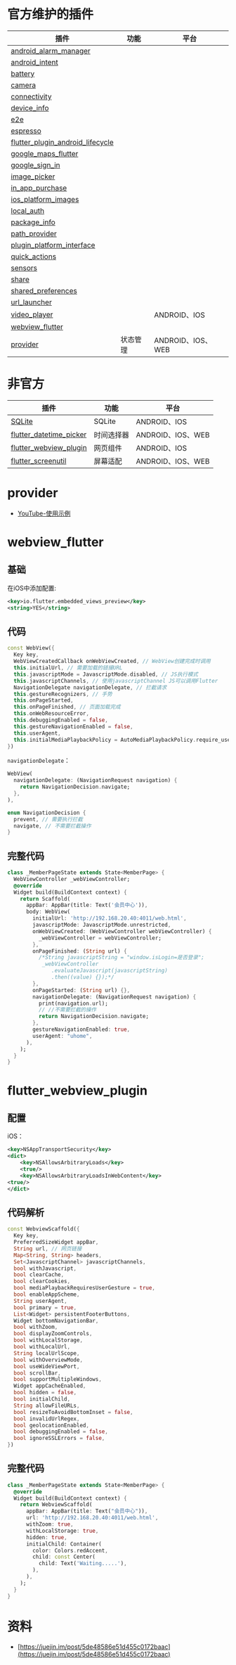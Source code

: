 # 官方维护的插件

|插件|功能|平台|
| --- | --- | --- |
|[android_alarm_manager](https://github.com/flutter/plugins/tree/master/packages/android_alarm_manager)| | |
|[android_intent](https://github.com/flutter/plugins/tree/master/packages/android_intent)| | |
|[battery](https://github.com/flutter/plugins/tree/master/packages/battery)| | |
|[camera](https://github.com/flutter/plugins/tree/master/packages/camera)| | |
|[connectivity](https://github.com/flutter/plugins/tree/master/packages/connectivity)| | |
|[device_info](https://github.com/flutter/plugins/tree/master/packages/device_info)| | |
|[e2e](https://github.com/flutter/plugins/tree/master/packages/e2e)| | |
|[espresso](https://github.com/flutter/plugins/tree/master/packages/espresso)| | |
|[flutter_plugin_android_lifecycle](https://github.com/flutter/plugins/tree/master/packages/flutter_plugin_android_lifecycle)| | |
|[google_maps_flutter](https://github.com/flutter/plugins/tree/master/packages/google_maps_flutter)| | |
|[google_sign_in](https://github.com/flutter/plugins/tree/master/packages/google_sign_in)| | |
|[image_picker](https://github.com/flutter/plugins/tree/master/packages/image_picker)| | |
|[in_app_purchase](https://github.com/flutter/plugins/tree/master/packages/in_app_purchase)| | |
|[ios_platform_images](https://github.com/flutter/plugins/tree/master/packages/ios_platform_images)| | |
|[local_auth](https://github.com/flutter/plugins/tree/master/packages/local_auth)| | |
|[package_info](https://github.com/flutter/plugins/tree/master/packages/package_info)| | |
|[path_provider](https://github.com/flutter/plugins/tree/master/packages/path_provider)| | |
|[plugin_platform_interface](https://github.com/flutter/plugins/tree/master/packages/plugin_platform_interface)| | |
|[quick_actions](https://github.com/flutter/plugins/tree/master/packages/quick_actions)| | |
|[sensors](https://github.com/flutter/plugins/tree/master/packages/sensors)| | |
|[share](https://github.com/flutter/plugins/tree/master/packages/share)| | |
|[shared_preferences](https://github.com/flutter/plugins/tree/master/packages/shared_preferences)| | |
|[url_launcher](https://github.com/flutter/plugins/tree/master/packages/url_launcher)| | |
|[video_player](https://github.com/flutter/plugins/tree/master/packages/video_player)| |ANDROID、IOS|
|[webview_flutter](https://github.com/flutter/plugins/tree/master/packages/webview_flutter)| | |
|[provider](https://pub.dev/packages/provider)| 状态管理 | ANDROID、IOS、WEB |

# 非官方
|插件|功能|平台|
| --- | --- | --- |
| [SQLite](https://pub.flutter-io.cn/packages/sqflite) |SQLite|ANDROID、IOS|
| [flutter_datetime_picker](https://pub.flutter-io.cn/packages/flutter_datetime_picker) | 时间选择器|ANDROID、IOS、WEB|
| [flutter_webview_plugin](https://pub.dev/packages/flutter_webview_plugin) | 网页组件 |ANDROID、IOS|
| [flutter_screenutil](https://pub.dev/packages/flutter_screenutil) | 屏幕适配 |ANDROID、IOS、WEB|

# provider

* [YouTube-使用示例](https://www.youtube.com/watch?v=rfAzMf_Z2Rs)

# webview_flutter

## 基础

在iOS中添加配置:

```xml
<key>io.flutter.embedded_views_preview</key>
<string>YES</string>
```

## 代码

```dart
const WebView({
  Key key,
  WebViewCreatedCallback onWebViewCreated, // WebView创建完成时调用
  this.initialUrl, // 需要加载的链接URL
  this.javascriptMode = JavascriptMode.disabled, // JS执行模式
  this.javascriptChannels, // 使用javascriptChannel JS可以调用Flutter
  NavigationDelegate navigationDelegate, // 拦截请求
  this.gestureRecognizers, // 手势
  this.onPageStarted,
  this.onPageFinished, // 页面加载完成
  this.onWebResourceError,
  this.debuggingEnabled = false,
  this.gestureNavigationEnabled = false,
  this.userAgent,
  this.initialMediaPlaybackPolicy = AutoMediaPlaybackPolicy.require_user_action_for_all_media_types,
})
```

`navigationDelegate`：

```dart
WebView(
  navigationDelegate: (NavigationRequest navigation) {
    return NavigationDecision.navigate;
  },
),

enum NavigationDecision {
  prevent, // 需要执行拦截
  navigate, // 不需要拦截操作 
}
```

## 完整代码

```dart
class _MemberPageState extends State<MemberPage> {
  WebViewController _webViewController;
  @override
  Widget build(BuildContext context) {
    return Scaffold(
      appBar: AppBar(title: Text('会员中心')),
      body: WebView(
        initialUrl: 'http://192.168.20.40:4011/web.html',
        javascriptMode: JavascriptMode.unrestricted,
        onWebViewCreated: (WebViewController webViewController) {
          _webViewController = webViewController;
        },
        onPageFinished: (String url) {
          /*String javascriptString = "window.isLogin=是否登录";
           _webViewController
              .evaluateJavascript(javascriptString)
              .then((value) {});*/
        },
        onPageStarted: (String url) {},
        navigationDelegate: (NavigationRequest navigation) {
          print(navigation.url);
          // //不需要拦截的操作
          return NavigationDecision.navigate;
        },
        gestureNavigationEnabled: true,
        userAgent: "uhome",
      ),
    );
  }
}
```

# flutter_webview_plugin

## 配置

iOS：

```xml
<key>NSAppTransportSecurity</key>
<dict>
	<key>NSAllowsArbitraryLoads</key>
	<true/>
	<key>NSAllowsArbitraryLoadsInWebContent</key>
<true/>
</dict>
```

## 代码解析

```dart
const WebviewScaffold({
  Key key,
  PreferredSizeWidget appBar,
  String url, // 网页链接
  Map<String, String> headers,
  Set<JavascriptChannel> javascriptChannels,
  bool withJavascript,
  bool clearCache,
  bool clearCookies,
  bool mediaPlaybackRequiresUserGesture = true,
  bool enableAppScheme,
  String userAgent,
  bool primary = true,
  List<Widget> persistentFooterButtons,
  Widget bottomNavigationBar,
  bool withZoom,
  bool displayZoomControls,
  bool withLocalStorage,
  bool withLocalUrl,
  String localUrlScope,
  bool withOverviewMode,
  bool useWideViewPort,
  bool scrollBar,
  bool supportMultipleWindows,
  Widget appCacheEnabled,
  bool hidden = false,
  bool initialChild,
  String allowFileURLs,
  bool resizeToAvoidBottomInset = false,
  bool invalidUrlRegex,
  bool geolocationEnabled,
  bool debuggingEnabled = false,
  bool ignoreSSLErrors = false,
})
```

## 完整代码

```dart
class _MemberPageState extends State<MemberPage> {
  @override
  Widget build(BuildContext context) {
    return WebviewScaffold(
      appBar: AppBar(title: Text("会员中心")),
      url: 'http://192.168.20.40:4011/web.html',
      withZoom: true,
      withLocalStorage: true,
      hidden: true,
      initialChild: Container(
        color: Colors.redAccent,
        child: const Center(
          child: Text('Waiting.....'),
        ),
      ),
    );
  }
}
```

# 资料
* [https://juejin.im/post/5de48586e51d455c0172baac](https://juejin.im/post/5de48586e51d455c0172baac)
